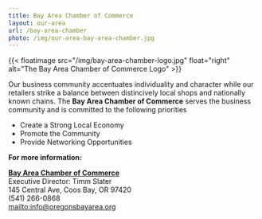 ```yaml
---
title: Bay Area Chamber of Commerce
layout: our-area
url: /bay-area-chamber
photo: /img/our-area-bay-area-chamber.jpg
---
```

{{< floatimage src="/img/bay-area-chamber-logo.jpg" float="right" alt="The Bay Area Chamber of Commerce Logo" >}}

Our business community accentuates individuality and character while our retailers strike a balance between distincively local shops and nationally known chains. The **Bay Area Chamber of Commerce** serves the business community and is committed to the following priorities

* Create a Strong Local Economy
* Promote the Community
* Provide Networking Opportunities

**For more information:**

**<a href="http://coosbaynorthbendcharlestonchamber.com" target="_blank">Bay Area Chamber of Commerce</a>**\
Executive Director: Timm Slater\
145 Central Ave, Coos Bay, OR 97420\
(541) 266-0868\
<mailto:info@oregonsbayarea.org>
